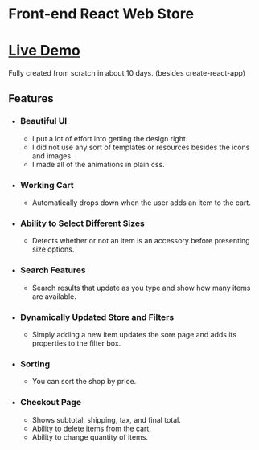 # Front-end React Web Store

# [Live Demo](https://shivakumar-pro.github.io/Cricket-Shop)

Fully created from scratch in about 10 days. (besides create-react-app)


## Features

- ### Beautiful UI
  - I put a lot of effort into getting the design right.
  - I did not use any sort of templates or resources besides the icons and images.
  - I made all of the animations in plain css.
- ### Working Cart
  - Automatically drops down when the user adds an item to the cart.
- ### Ability to Select Different Sizes
  - Detects whether or not an item is an accessory before presenting size options.
- ### Search Features
  - Search results that update as you type and show how many items are available.
- ### Dynamically Updated Store and Filters
  - Simply adding a new item updates the sore page and adds its properties to the filter box.
- ### Sorting
  - You can sort the shop by price.
- ### Checkout Page
  - Shows subtotal, shipping, tax, and final total.
  - Ability to delete items from the cart.
  - Ability to change quantity of items.
